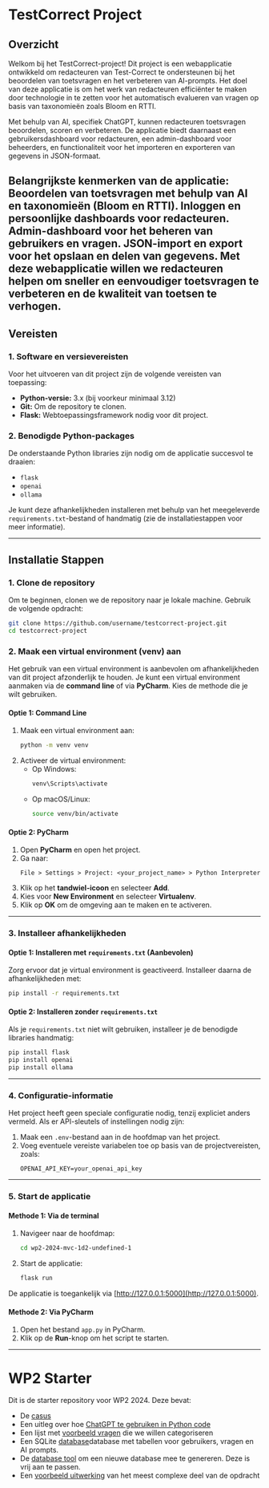 # TestCorrect Project

## Overzicht

Welkom bij het TestCorrect-project! Dit project is een webapplicatie ontwikkeld om redacteuren van Test-Correct te ondersteunen bij het beoordelen van toetsvragen en het verbeteren van AI-prompts. Het doel van deze applicatie is om het werk van redacteuren efficiënter te maken door technologie in te zetten voor het automatisch evalueren van vragen op basis van taxonomieën zoals Bloom en RTTI.

Met behulp van AI, specifiek ChatGPT, kunnen redacteuren toetsvragen beoordelen, scoren en verbeteren. De applicatie biedt daarnaast een gebruikersdashboard voor redacteuren, een admin-dashboard voor beheerders, en functionaliteit voor het importeren en exporteren van gegevens in JSON-formaat.

Belangrijkste kenmerken van de applicatie:
Beoordelen van toetsvragen met behulp van AI en taxonomieën (Bloom en RTTI).
Inloggen en persoonlijke dashboards voor redacteuren.
Admin-dashboard voor het beheren van gebruikers en vragen.
JSON-import en export voor het opslaan en delen van gegevens.
Met deze webapplicatie willen we redacteuren helpen om sneller en eenvoudiger toetsvragen te verbeteren en de kwaliteit van toetsen te verhogen.
---

## Vereisten

### 1. Software en versievereisten
Voor het uitvoeren van dit project zijn de volgende vereisten van toepassing:

- **Python-versie:** 3.x (bij voorkeur minimaal 3.12)
- **Git:** Om de repository te clonen.
- **Flask:** Webtoepassingsframework nodig voor dit project.

### 2. Benodigde Python-packages
De onderstaande Python libraries zijn nodig om de applicatie succesvol te draaien:
- `flask`
- `openai`
- `ollama`

Je kunt deze afhankelijkheden installeren met behulp van het meegeleverde `requirements.txt`-bestand of handmatig (zie de installatiestappen voor meer informatie).

---

## Installatie Stappen

### 1. Clone de repository
Om te beginnen, clonen we de repository naar je lokale machine. Gebruik de volgende opdracht:

```bash
git clone https://github.com/username/testcorrect-project.git
cd testcorrect-project
```

### 2. Maak een virtual environment (venv) aan
Het gebruik van een virtual environment is aanbevolen om afhankelijkheden van dit project afzonderlijk te houden. Je kunt een virtual environment aanmaken via de **command line** of via **PyCharm**. Kies de methode die je wilt gebruiken.

#### Optie 1: Command Line
1. Maak een virtual environment aan:
   ```bash
   python -m venv venv
   ```
2. Activeer de virtual environment:
   - Op Windows:
     ```bash
     venv\Scripts\activate
     ```
   - Op macOS/Linux:
     ```bash
     source venv/bin/activate
     ```

#### Optie 2: PyCharm
1. Open **PyCharm** en open het project.
2. Ga naar:
   ```
   File > Settings > Project: <your_project_name> > Python Interpreter
   ```
3. Klik op het **tandwiel-icoon** en selecteer **Add**.
4. Kies voor **New Environment** en selecteer **Virtualenv**.
5. Klik op **OK** om de omgeving aan te maken en te activeren.

---

### 3. Installeer afhankelijkheden

#### Optie 1: Installeren met `requirements.txt` (Aanbevolen)
Zorg ervoor dat je virtual environment is geactiveerd. Installeer daarna de afhankelijkheden met:
```bash
pip install -r requirements.txt
```

#### Optie 2: Installeren zonder `requirements.txt`
Als je `requirements.txt` niet wilt gebruiken, installeer je de benodigde libraries handmatig:
```bash
pip install flask
pip install openai
pip install ollama
```

---

### 4. Configuratie-informatie
Het project heeft geen speciale configuratie nodig, tenzij expliciet anders vermeld. Als er API-sleutels of instellingen nodig zijn:
1. Maak een `.env`-bestand aan in de hoofdmap van het project.
2. Voeg eventuele vereiste variabelen toe op basis van de projectvereisten, zoals:
   ```
   OPENAI_API_KEY=your_openai_api_key
   ```

---

### 5. Start de applicatie

#### Methode 1: Via de terminal
1. Navigeer naar de hoofdmap:
   ```bash
   cd wp2-2024-mvc-1d2-undefined-1
   ```
2. Start de applicatie:
   ```bash
   flask run
   ```
De applicatie is toegankelijk via [http://127.0.0.1:5000](http://127.0.0.1:5000).

#### Methode 2: Via PyCharm
1. Open het bestand `app.py` in PyCharm.
2. Klik op de **Run**-knop om het script te starten.

---

# WP2 Starter 

Dit is de starter repository voor WP2 2024. Deze bevat: 
- De [casus](CASUS.md)
- Een uitleg over hoe [ChatGPT te gebruiken in Python code](CHATGPT.md)
- Een lijst met [voorbeeld vragen](questions_extract.json) die we willen categoriseren
- Een SQLite [database](databases%2Fdatabase.db)database met tabellen voor gebruikers, vragen en AI prompts.
- De [database tool](lib%2Fdatabase%2Fdatabase_generator.py) om een nieuwe database mee te genereren. Deze is vrij aan te passen.   
- Een [voorbeeld uitwerking](voorbeeld_uitwerking/app.py) van het meest complexe deel van de opdracht